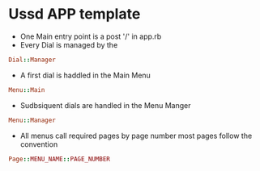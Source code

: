 # Ussd APP template
- One Main entry point is a post '/' in app.rb
- Every Dial is managed by the 
```ruby
Dial::Manager
```
- A first dial is haddled in the Main Menu
```ruby
Menu::Main
```
- Sudbsiquent dials are handled in the Menu Manger
```ruby
Menu::Manager
```
- All menus call required pages by page number most pages follow the convention
```ruby
Page::MENU_NAME::PAGE_NUMBER
```

  
